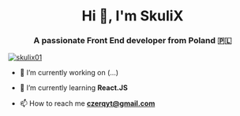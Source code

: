 <h1 align="center">Hi 👋, I'm SkuliX</h1>
<h3 align="center">A passionate Front End developer from Poland 🇵🇱</h3>

<p align="left"> <a href="https://twitter.com/skulix01" target="blank"><img src="https://img.shields.io/twitter/follow/skulix01?logo=twitter&style=for-the-badge" alt="skulix01" /></a> </p>

- 🔭 I’m currently working on (...)

- 🌱 I’m currently learning **React.JS**

- 📫 How to reach me **czerqyt@gmail.com**





